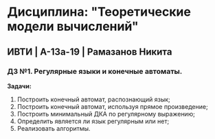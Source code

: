 # Дисциплина: "Теоретические модели вычислений"
## ИВТИ | А-13а-19 | Рамазанов Никита
### ДЗ №1. Регулярные языки и конечные автоматы.

**Задачи:**
1. Построить конечный автомат, распознающий язык;
2. Построить конечный автомат, используя прямое произведение;
3. Построить минимальный ДКА по регулярному выражению;
4. Определить является ли язык регулярным или нет;
5. Реализовать алгоритмы.

